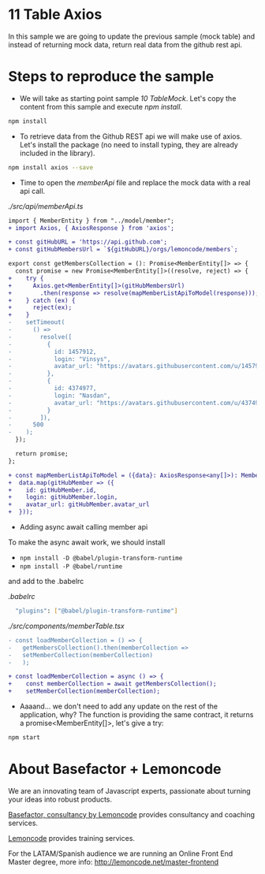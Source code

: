 # 11 Table Axios

In this sample we are going to update the previous sample (mock table) and instead of
returning mock data, return real data from the github rest api.

# Steps to reproduce the sample

- We will take as starting point sample _10 TableMock_. Let's copy the content from this
  sample and execute _npm install_.

```bash
npm install
```

- To retrieve data from the Github REST api we will make use of axios. Let's install the package
  (no need to install typing, they are already included in the library).

```bash
npm install axios --save
```

- Time to open the _memberApi_ file and replace the mock data with a real api call.

_./src/api/memberApi.ts_

```diff
import { MemberEntity } from "../model/member";
+ import Axios, { AxiosResponse } from 'axios';

+ const gitHubURL = 'https://api.github.com';
+ const gitHubMembersUrl = `${gitHubURL}/orgs/lemoncode/members`;

export const getMembersCollection = (): Promise<MemberEntity[]> => {
  const promise = new Promise<MemberEntity[]>((resolve, reject) => {
+    try {
+      Axios.get<MemberEntity[]>(gitHubMembersUrl)
+        .then(response => resolve(mapMemberListApiToModel(response)));
+    } catch (ex) {
+      reject(ex);
+    }
-    setTimeout(
-      () =>
-        resolve([
-          {
-            id: 1457912,
-            login: "Vinsys",
-            avatar_url: "https://avatars.githubusercontent.com/u/1457912?v=3"
-          },
-          {
-            id: 4374977,
-            login: "Nasdan",
-            avatar_url: "https://avatars.githubusercontent.com/u/4374977?v=3"
-          }
-        ]),
-      500
-    );
  });

  return promise;
};

+ const mapMemberListApiToModel = ({data}: AxiosResponse<any[]>): MemberEntity[] =>
+  data.map(gitHubMember => ({
+    id: gitHubMember.id,
+    login: gitHubMember.login,
+    avatar_url: gitHubMember.avatar_url
+  }));
```

- Adding async await calling member api

To make the async await work, we should install
- `npm install -D @babel/plugin-transform-runtime`
- `npm install -P @babel/runtime`

and add to the .babelrc

_.babelrc_
```bash
  "plugins": ["@babel/plugin-transform-runtime"]
```

_./src/components/memberTable.tsx_
```diff
- const loadMemberCollection = () => {
-   getMembersCollection().then(memberCollection =>
-   setMemberCollection(memberCollection)
-   );

+ const loadMemberCollection = async () => {
+    const memberCollection = await getMembersCollection();
+    setMemberCollection(memberCollection);
```

- Aaaand... we don't need to add any update on the rest of the application, why?
  The function is providing the same contract, it returns a promise<MemberEntity[]>,
  let's give a try:

```bash
npm start
```

# About Basefactor + Lemoncode

We are an innovating team of Javascript experts, passionate about turning your ideas into robust products.

[Basefactor, consultancy by Lemoncode](http://www.basefactor.com) provides consultancy and coaching services.

[Lemoncode](http://lemoncode.net/services/en/#en-home) provides training services.

For the LATAM/Spanish audience we are running an Online Front End Master degree, more info: http://lemoncode.net/master-frontend
